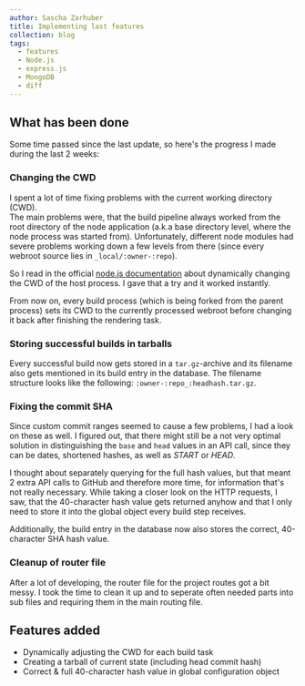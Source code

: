 ```yaml
---
author: Sascha Zarhuber
title: Implementing last features
collection: blog
tags:
  - features
  - Node.js
  - express.js
  - MongoDB
  - diff
---
```


## What has been done

Some time passed since the last update, so here's the progress I made during the last 2 weeks:


### Changing the CWD

I spent a lot of time fixing problems with the current working directory (CWD).  
The main problems were, that the build pipeline always worked from the root directory of the node application (a.k.a base directory level, where the node process was started from). Unfortunately, different node modules had severe problems working down a few levels from there (since every webroot source lies in `_local/:owner-:repo`).

So I read in the official [node.js documentation](https://nodejs.org/api/process.html#process_process_chdir_directory) about dynamically changing the CWD of the host process. I gave that a try and it worked instantly.

From now on, every build process (which is being forked from the parent process) sets its CWD to the currently processed webroot before changing it back after finishing the rendering task.

### Storing successful builds in tarballs

Every successful build now gets stored in a `tar.gz`-archive and its filename also gets mentioned in its build entry in the database. The filename structure looks like the following: `:owner-:repo_:headhash.tar.gz`.

### Fixing the commit SHA

Since custom commit ranges seemed to cause a few problems, I had a look on these as well. I figured out, that there might still be a not very optimal solution in distinguishing the `base` and `head` values in an API call, since they can be dates, shortened hashes, as well as *START* or *HEAD*.

I thought about separately querying for the full hash values, but that meant 2 extra API calls to GitHub and therefore more time, for information that's not really necessary. While taking a closer look on the HTTP requests, I saw, that the 40-character hash value gets returned anyhow and that I only need to store it into the global object every build step receives.

Additionally, the build entry in the database now also stores the correct, 40-character SHA hash value.

### Cleanup of router file

After a lot of developing, the router file for the project routes got a bit messy. I took the time to clean it up and to seperate often needed parts into sub files and requiring them in the main routing file.

## Features added

* Dynamically adjusting the CWD for each build task
* Creating a tarball of current state (including head commit hash)
* Correct & full 40-character hash value in global configuration object
